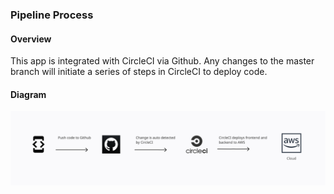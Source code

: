 ### Pipeline Process

#### Overview
This app is integrated with CircleCI via Github. Any changes to the master branch will initiate a series of steps in CircleCI to deploy code.

#### Diagram
![pipeline-diagram](photos/udagram-pipeline-diagram.png)
